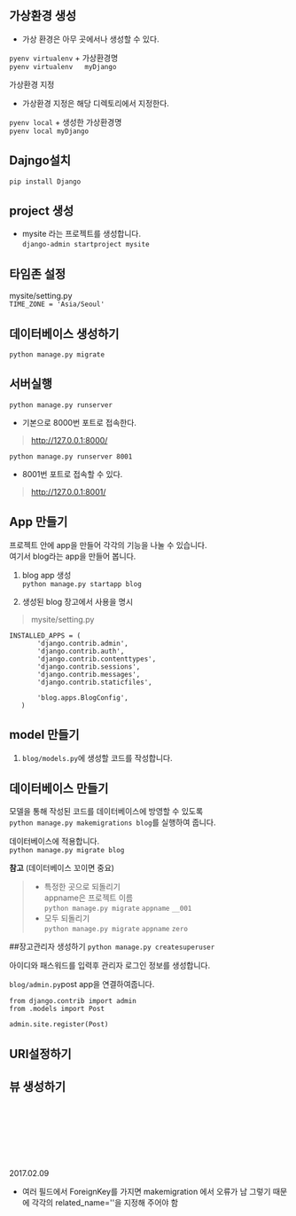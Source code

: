 ## 가상환경 생성  
* 가상 환경은 아무 곳에서나 생성할 수 있다.  

`pyenv virtualenv` + 가상환경명  
`pyenv virtualenv   myDjango`


가상환경 지정  

* 가상환경 지정은 해당 디렉토리에서 지정한다.

`pyenv local` + 생성한 가상환경명  
`pyenv local myDjango `

## Dajngo설치
`pip install Django`



## project 생성
* mysite 라는 프로젝트를 생성합니다.  
`django-admin startproject mysite`

## 타임존 설정

mysite/setting.py  
`TIME_ZONE = 'Asia/Seoul'`


## 데이터베이스 생성하기
`python manage.py migrate`


## 서버실행
`python manage.py runserver`  

* 기본으로 8000번 포트로 접속한다.  
 
> http://127.0.0.1:8000/  

`python manage.py runserver 8001`  

* 8001번 포트로 접속할 수 있다.  

>http://127.0.0.1:8001/

## App 만들기
프로젝트 안에 app을 만들어 각각의 기능을 나눌 수 있습니다.  
여기서 blog라는 app을 만들어 봅니다.
   
1. blog app 생성  
`python manage.py startapp blog`

2. 생성된 blog 장고에서 사용을 명시  
 > mysite/setting.py
 
 ```
 INSTALLED_APPS = (
        'django.contrib.admin',
        'django.contrib.auth',
        'django.contrib.contenttypes',
        'django.contrib.sessions',
        'django.contrib.messages',
        'django.contrib.staticfiles',
        
        'blog.apps.BlogConfig',
    )
 ```



## model 만들기

1. `blog/models.py`에 생성할 코드를 작성합니다. 
 

## 데이터베이스 만들기
모델을 통해 작성된 코드를 데이터베이스에 방영할 수 있도록   
`python manage.py makemigrations blog`를 실행하여 줍니다.

데이터베이스에 적용합니다.   
`python manage.py migrate blog`


**참고** (데이터베이스 꼬이면 중요)
> * 특정한 곳으로 되돌리기  
 appname은 프로젝트 이름   
`python manage.py migrate` `appname` `__001`  
> * 모두 되돌리기  
`python manage.py migrate` `appname` `zero`




##장고관리자 생성하기
`python manage.py createsuperuser`  

아이디와 패스워드를 입력후 관리자 로그인 정보를 생성합니다.

`blog/admin.py`post app을  연결하여줍니다. 

```
from django.contrib import admin
from .models import Post

admin.site.register(Post)
```

## URl설정하기




## 뷰 생성하기
<br><br><br><br><br><br>

2017.02.09

* 여러 필드에서 ForeignKey를 가지면  makemigration 에서 오류가 남
그렇기 때문에 각각의 related_name=''을 지정해 주어야 함